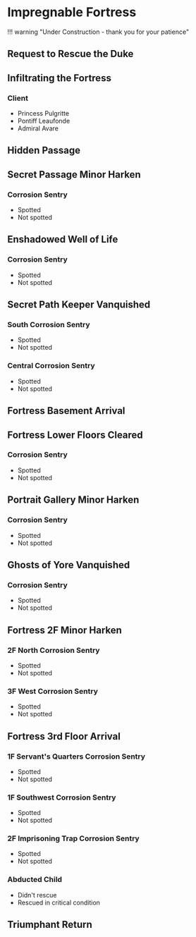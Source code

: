 # Impregnable Fortress

!!! warning "Under Construction - thank you for your patience"

## Request to Rescue the Duke

## Infiltrating the Fortress

### Client

* Princess Pulgritte
* Pontiff Leaufonde
* Admiral Avare

## Hidden Passage

## Secret Passage Minor Harken

### Corrosion Sentry

* Spotted
* Not spotted

## Enshadowed Well of Life

### Corrosion Sentry

* Spotted
* Not spotted

## Secret Path Keeper Vanquished

### South Corrosion Sentry

* Spotted
* Not spotted

### Central Corrosion Sentry

* Spotted
* Not spotted

## Fortress Basement Arrival

## Fortress Lower Floors Cleared

### Corrosion Sentry

* Spotted
* Not spotted

## Portrait Gallery Minor Harken

### Corrosion Sentry

* Spotted
* Not spotted

## Ghosts of Yore Vanquished

### Corrosion Sentry

* Spotted
* Not spotted

## Fortress 2F Minor Harken

### 2F North Corrosion Sentry

* Spotted
* Not spotted

### 3F West Corrosion Sentry

* Spotted
* Not spotted

## Fortress 3rd Floor Arrival

### 1F Servant's Quarters Corrosion Sentry

* Spotted
* Not spotted

### 1F Southwest Corrosion Sentry

* Spotted
* Not spotted

### 2F Imprisoning Trap Corrosion Sentry

* Spotted
* Not spotted

### Abducted Child

* Didn't rescue
* Rescued in critical condition

## Triumphant Return